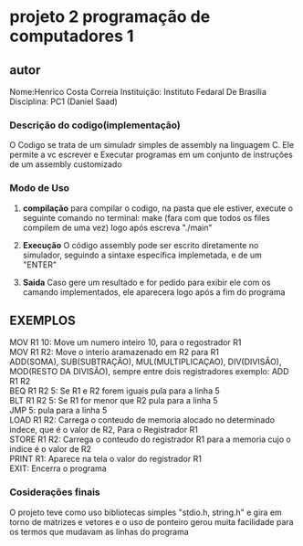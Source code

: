 # projeto 2 programação de computadores 1
## autor
Nome:Henrico Costa Correia 
Instituição: Instituto Fedaral De Brasília
Disciplina: PC1 (Daniel Saad)

### Descrição do codigo(implementação)
O Codigo se trata de um simuladr simples de assembly na linguagem C. Ele permite a vc escrever e Executar programas em um conjunto de instruções de um assembly customizado

### Modo de Uso

1. **compilação** para compilar o codigo, na pasta que ele estiver, execute o seguinte comando no terminal:
make (fara com que todos os files compilem de uma vez)
logo após escreva "./main"

2. **Execução**  O código assembly pode ser escrito diretamente no simulador, seguindo a sintaxe específica implemetada, e de um
"ENTER"

3. **Saida** Caso gere um resultado e for pedido para exibir ele 
com os camando implementados, ele aparecera logo após a fim do programa

## EXEMPLOS
MOV R1 10: Move um numero inteiro 10, para o regostrador R1<br>
MOV R1 R2: Move o interio aramazenado em R2 para R1<br>
ADD(SOMA), SUB(SUBTRAÇÃO), MUL(MULTIPLICAÇAO), DIV(DIVISÃO), MOD(RESTO DA DIVISÃO), sempre entre dois registradores exemplo:
ADD R1 R2<br>
BEQ R1 R2 5: Se R1 e R2 forem iguais pula para a linha 5<br>
BLT R1 R2 5: Se R1 for menor que R2 pula para a linha 5<br>
JMP 5: pula para a linha 5<br>
LOAD R1 R2: Carrega o conteudo de memoria alocado no determinado indece, que é o valor de R2, Para o Registrador R1<br>
STORE R1 R2: Carrega o conteudo do registrador R1 para a memoria cujo o indice é o valor de R2<br>
PRINT R1: Aparece na tela o valor do registrador R1<br>
EXIT: Encerra o programa<br>

### Cosiderações finais
O projeto teve como uso bibliotecas simples "stdio.h, string.h"
e gira em torno de matrizes e vetores e o uso de ponteiro gerou muita facilidade para os termos que mudavam as linhas do programa




